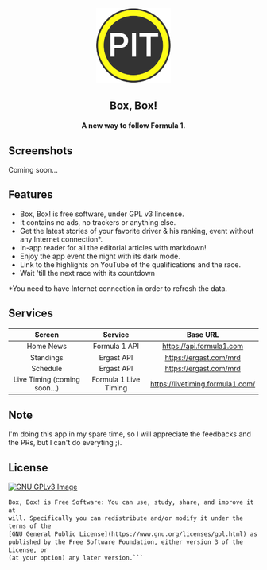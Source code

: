 <p align="center"><a href="https://newpipe.net"><img src="assets/images/icon.png" width="150"></a></p> 
<h2 align="center"><b>Box, Box!</b></h2>
<h4 align="center">A new way to follow Formula 1.</h4>

## Screenshots
Coming soon...

## Features

- Box, Box! is free software, under GPL v3 lincense.
- It contains no ads, no trackers or anything else.
- Get the latest stories of your favorite driver & his ranking, event without any Internet connection*.
- In-app reader for all the editorial articles with markdown!
- Enjoy the app event the night with its dark mode.
- Link to the highlights on YouTube of the qualifications and the race.
- Wait 'till the next race with its countdown

*You need to have Internet connection in order to refresh the data.

## Services
| Screen  | Service          | Base URL |
| :---------------: |:---------------:| :---------------:|
| Home News  | Formula 1 API |  https://api.formula1.com |
| Standings  | Ergast API |  https://ergast.com/mrd |
| Schedule  |  Ergast API |  https://ergast.com/mrd |
| Live Timing (coming soon...)  |  Formula 1 Live Timing |  https://livetiming.formula1.com/ |

## Note
I'm doing this app in my spare time, so I will appreciate the feedbacks and the PRs, but I can't do everyting ;).

## License
[![GNU GPLv3 Image](https://www.gnu.org/graphics/gplv3-127x51.png)](https://www.gnu.org/licenses/gpl-3.0.en.html)  

```
Box, Box! is Free Software: You can use, study, share, and improve it at
will. Specifically you can redistribute and/or modify it under the terms of the
[GNU General Public License](https://www.gnu.org/licenses/gpl.html) as
published by the Free Software Foundation, either version 3 of the License, or
(at your option) any later version.```

